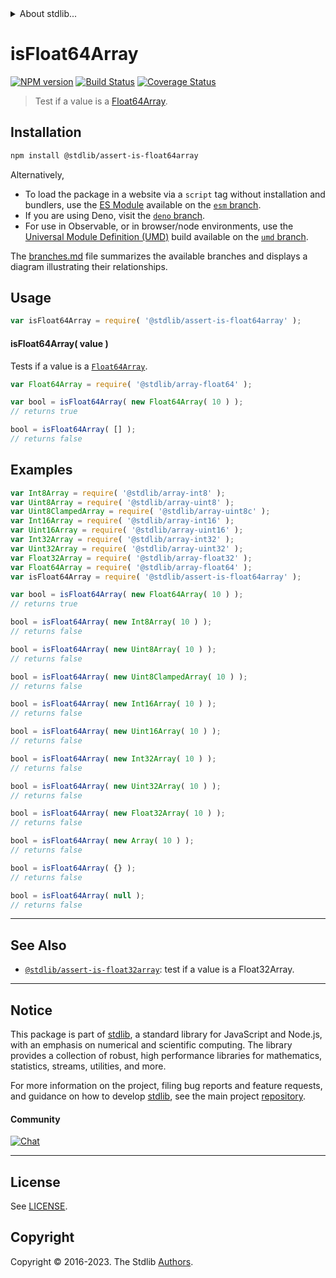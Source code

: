 <!--

@license Apache-2.0

Copyright (c) 2018 The Stdlib Authors.

Licensed under the Apache License, Version 2.0 (the "License");
you may not use this file except in compliance with the License.
You may obtain a copy of the License at

   http://www.apache.org/licenses/LICENSE-2.0

Unless required by applicable law or agreed to in writing, software
distributed under the License is distributed on an "AS IS" BASIS,
WITHOUT WARRANTIES OR CONDITIONS OF ANY KIND, either express or implied.
See the License for the specific language governing permissions and
limitations under the License.

-->


<details>
  <summary>
    About stdlib...
  </summary>
  <p>We believe in a future in which the web is a preferred environment for numerical computation. To help realize this future, we've built stdlib. stdlib is a standard library, with an emphasis on numerical and scientific computation, written in JavaScript (and C) for execution in browsers and in Node.js.</p>
  <p>The library is fully decomposable, being architected in such a way that you can swap out and mix and match APIs and functionality to cater to your exact preferences and use cases.</p>
  <p>When you use stdlib, you can be absolutely certain that you are using the most thorough, rigorous, well-written, studied, documented, tested, measured, and high-quality code out there.</p>
  <p>To join us in bringing numerical computing to the web, get started by checking us out on <a href="https://github.com/stdlib-js/stdlib">GitHub</a>, and please consider <a href="https://opencollective.com/stdlib">financially supporting stdlib</a>. We greatly appreciate your continued support!</p>
</details>

# isFloat64Array

[![NPM version][npm-image]][npm-url] [![Build Status][test-image]][test-url] [![Coverage Status][coverage-image]][coverage-url] <!-- [![dependencies][dependencies-image]][dependencies-url] -->

> Test if a value is a [Float64Array][mdn-float64array].

<section class="installation">

## Installation

```bash
npm install @stdlib/assert-is-float64array
```

Alternatively,

-   To load the package in a website via a `script` tag without installation and bundlers, use the [ES Module][es-module] available on the [`esm` branch][esm-url].
-   If you are using Deno, visit the [`deno` branch][deno-url].
-   For use in Observable, or in browser/node environments, use the [Universal Module Definition (UMD)][umd] build available on the [`umd` branch][umd-url].

The [branches.md][branches-url] file summarizes the available branches and displays a diagram illustrating their relationships.

</section>

<section class="usage">

## Usage

```javascript
var isFloat64Array = require( '@stdlib/assert-is-float64array' );
```

#### isFloat64Array( value )

Tests if a value is a [`Float64Array`][mdn-float64array].

```javascript
var Float64Array = require( '@stdlib/array-float64' );

var bool = isFloat64Array( new Float64Array( 10 ) );
// returns true

bool = isFloat64Array( [] );
// returns false
```

</section>

<!-- /.usage -->

<section class="examples">

## Examples

<!-- eslint no-undef: "error" -->

```javascript
var Int8Array = require( '@stdlib/array-int8' );
var Uint8Array = require( '@stdlib/array-uint8' );
var Uint8ClampedArray = require( '@stdlib/array-uint8c' );
var Int16Array = require( '@stdlib/array-int16' );
var Uint16Array = require( '@stdlib/array-uint16' );
var Int32Array = require( '@stdlib/array-int32' );
var Uint32Array = require( '@stdlib/array-uint32' );
var Float32Array = require( '@stdlib/array-float32' );
var Float64Array = require( '@stdlib/array-float64' );
var isFloat64Array = require( '@stdlib/assert-is-float64array' );

var bool = isFloat64Array( new Float64Array( 10 ) );
// returns true

bool = isFloat64Array( new Int8Array( 10 ) );
// returns false

bool = isFloat64Array( new Uint8Array( 10 ) );
// returns false

bool = isFloat64Array( new Uint8ClampedArray( 10 ) );
// returns false

bool = isFloat64Array( new Int16Array( 10 ) );
// returns false

bool = isFloat64Array( new Uint16Array( 10 ) );
// returns false

bool = isFloat64Array( new Int32Array( 10 ) );
// returns false

bool = isFloat64Array( new Uint32Array( 10 ) );
// returns false

bool = isFloat64Array( new Float32Array( 10 ) );
// returns false

bool = isFloat64Array( new Array( 10 ) );
// returns false

bool = isFloat64Array( {} );
// returns false

bool = isFloat64Array( null );
// returns false
```

</section>

<!-- /.examples -->

<!-- Section for related `stdlib` packages. Do not manually edit this section, as it is automatically populated. -->

<section class="related">

* * *

## See Also

-   <span class="package-name">[`@stdlib/assert-is-float32array`][@stdlib/assert/is-float32array]</span><span class="delimiter">: </span><span class="description">test if a value is a Float32Array.</span>

</section>

<!-- /.related -->

<!-- Section for all links. Make sure to keep an empty line after the `section` element and another before the `/section` close. -->


<section class="main-repo" >

* * *

## Notice

This package is part of [stdlib][stdlib], a standard library for JavaScript and Node.js, with an emphasis on numerical and scientific computing. The library provides a collection of robust, high performance libraries for mathematics, statistics, streams, utilities, and more.

For more information on the project, filing bug reports and feature requests, and guidance on how to develop [stdlib][stdlib], see the main project [repository][stdlib].

#### Community

[![Chat][chat-image]][chat-url]

---

## License

See [LICENSE][stdlib-license].


## Copyright

Copyright &copy; 2016-2023. The Stdlib [Authors][stdlib-authors].

</section>

<!-- /.stdlib -->

<!-- Section for all links. Make sure to keep an empty line after the `section` element and another before the `/section` close. -->

<section class="links">

[npm-image]: http://img.shields.io/npm/v/@stdlib/assert-is-float64array.svg
[npm-url]: https://npmjs.org/package/@stdlib/assert-is-float64array

[test-image]: https://github.com/stdlib-js/assert-is-float64array/actions/workflows/test.yml/badge.svg?branch=main
[test-url]: https://github.com/stdlib-js/assert-is-float64array/actions/workflows/test.yml?query=branch:main

[coverage-image]: https://img.shields.io/codecov/c/github/stdlib-js/assert-is-float64array/main.svg
[coverage-url]: https://codecov.io/github/stdlib-js/assert-is-float64array?branch=main

<!--

[dependencies-image]: https://img.shields.io/david/stdlib-js/assert-is-float64array.svg
[dependencies-url]: https://david-dm.org/stdlib-js/assert-is-float64array/main

-->

[chat-image]: https://img.shields.io/gitter/room/stdlib-js/stdlib.svg
[chat-url]: https://app.gitter.im/#/room/#stdlib-js_stdlib:gitter.im

[stdlib]: https://github.com/stdlib-js/stdlib

[stdlib-authors]: https://github.com/stdlib-js/stdlib/graphs/contributors

[umd]: https://github.com/umdjs/umd
[es-module]: https://developer.mozilla.org/en-US/docs/Web/JavaScript/Guide/Modules

[deno-url]: https://github.com/stdlib-js/assert-is-float64array/tree/deno
[umd-url]: https://github.com/stdlib-js/assert-is-float64array/tree/umd
[esm-url]: https://github.com/stdlib-js/assert-is-float64array/tree/esm
[branches-url]: https://github.com/stdlib-js/assert-is-float64array/blob/main/branches.md

[stdlib-license]: https://raw.githubusercontent.com/stdlib-js/assert-is-float64array/main/LICENSE

[mdn-float64array]: https://developer.mozilla.org/en-US/docs/Web/JavaScript/Reference/Global_Objects/Float64Array

<!-- <related-links> -->

[@stdlib/assert/is-float32array]: https://github.com/stdlib-js/assert-is-float32array

<!-- </related-links> -->

</section>

<!-- /.links -->
